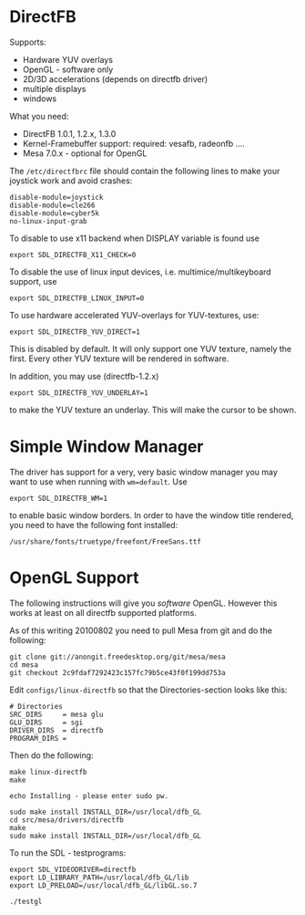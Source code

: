 ﻿DirectFB
========

Supports:

- Hardware YUV overlays
- OpenGL - software only
- 2D/3D accelerations (depends on directfb driver)
- multiple displays
- windows

What you need:

* DirectFB 1.0.1, 1.2.x, 1.3.0
* Kernel-Framebuffer support: required: vesafb, radeonfb ....
* Mesa 7.0.x	   - optional for OpenGL

The `/etc/directfbrc` file should contain the following lines to make
your joystick work and avoid crashes:

```
disable-module=joystick
disable-module=cle266
disable-module=cyber5k
no-linux-input-grab
```

To disable to use x11 backend when DISPLAY variable is found use

```
export SDL_DIRECTFB_X11_CHECK=0
```

To disable the use of linux input devices, i.e. multimice/multikeyboard support,
use

```
export SDL_DIRECTFB_LINUX_INPUT=0
```

To use hardware accelerated YUV-overlays for YUV-textures, use:

```
export SDL_DIRECTFB_YUV_DIRECT=1
```

This is disabled by default. It will only support one
YUV texture, namely the first. Every other YUV texture will be
rendered in software.

In addition, you may use (directfb-1.2.x)

```
export SDL_DIRECTFB_YUV_UNDERLAY=1
```

to make the YUV texture an underlay. This will make the cursor to
be shown.

Simple Window Manager
=====================

The driver has support for a very, very basic window manager you may
want to use when running with `wm=default`. Use

```
export SDL_DIRECTFB_WM=1
```

to enable basic window borders. In order to have the window title rendered,
you need to have the following font installed:

```
/usr/share/fonts/truetype/freefont/FreeSans.ttf
```

OpenGL Support
==============

The following instructions will give you *software* OpenGL. However this
works at least on all directfb supported platforms.

As of this writing 20100802 you need to pull Mesa from git and do the following:

```
git clone git://anongit.freedesktop.org/git/mesa/mesa
cd mesa
git checkout 2c9fdaf7292423c157fc79b5ce43f0f199dd753a
```

Edit `configs/linux-directfb` so that the Directories-section looks like this:

```
# Directories
SRC_DIRS     = mesa glu
GLU_DIRS     = sgi
DRIVER_DIRS  = directfb
PROGRAM_DIRS =
```

Then do the following:

```
make linux-directfb
make

echo Installing - please enter sudo pw.

sudo make install INSTALL_DIR=/usr/local/dfb_GL
cd src/mesa/drivers/directfb
make
sudo make install INSTALL_DIR=/usr/local/dfb_GL
```

To run the SDL - testprograms:

```
export SDL_VIDEODRIVER=directfb
export LD_LIBRARY_PATH=/usr/local/dfb_GL/lib
export LD_PRELOAD=/usr/local/dfb_GL/libGL.so.7

./testgl
```
